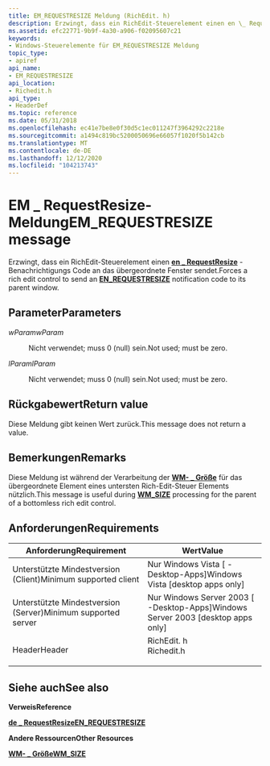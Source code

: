 ```yaml
---
title: EM_REQUESTRESIZE Meldung (RichEdit. h)
description: Erzwingt, dass ein RichEdit-Steuerelement einen en \_ RequestResize-Benachrichtigungs Code an das übergeordnete Fenster sendet.
ms.assetid: efc22771-9b9f-4a30-a906-f02095607c21
keywords:
- Windows-Steuerelemente für EM_REQUESTRESIZE Meldung
topic_type:
- apiref
api_name:
- EM_REQUESTRESIZE
api_location:
- Richedit.h
api_type:
- HeaderDef
ms.topic: reference
ms.date: 05/31/2018
ms.openlocfilehash: ec41e7be8e0f30d5c1ec011247f3964292c2218e
ms.sourcegitcommit: a1494c819bc5200050696e66057f1020f5b142cb
ms.translationtype: MT
ms.contentlocale: de-DE
ms.lasthandoff: 12/12/2020
ms.locfileid: "104213743"
---
```

# <a name="em_requestresize-message"></a><span data-ttu-id="100ae-104">EM \_ RequestResize-Meldung</span><span class="sxs-lookup"><span data-stu-id="100ae-104">EM\_REQUESTRESIZE message</span></span>

<span data-ttu-id="100ae-105">Erzwingt, dass ein RichEdit-Steuerelement einen [**en \_ RequestResize**](en-requestresize.md) -Benachrichtigungs Code an das übergeordnete Fenster sendet.</span><span class="sxs-lookup"><span data-stu-id="100ae-105">Forces a rich edit control to send an [**EN\_REQUESTRESIZE**](en-requestresize.md) notification code to its parent window.</span></span>

## <a name="parameters"></a><span data-ttu-id="100ae-106">Parameter</span><span class="sxs-lookup"><span data-stu-id="100ae-106">Parameters</span></span>

<dl> <dt>

<span data-ttu-id="100ae-107">*wParam*</span><span class="sxs-lookup"><span data-stu-id="100ae-107">*wParam*</span></span> 
</dt> <dd>

<span data-ttu-id="100ae-108">Nicht verwendet; muss 0 (null) sein.</span><span class="sxs-lookup"><span data-stu-id="100ae-108">Not used; must be zero.</span></span>

</dd> <dt>

<span data-ttu-id="100ae-109">*lParam*</span><span class="sxs-lookup"><span data-stu-id="100ae-109">*lParam*</span></span> 
</dt> <dd>

<span data-ttu-id="100ae-110">Nicht verwendet; muss 0 (null) sein.</span><span class="sxs-lookup"><span data-stu-id="100ae-110">Not used; must be zero.</span></span>

</dd> </dl>

## <a name="return-value"></a><span data-ttu-id="100ae-111">Rückgabewert</span><span class="sxs-lookup"><span data-stu-id="100ae-111">Return value</span></span>

<span data-ttu-id="100ae-112">Diese Meldung gibt keinen Wert zurück.</span><span class="sxs-lookup"><span data-stu-id="100ae-112">This message does not return a value.</span></span>

## <a name="remarks"></a><span data-ttu-id="100ae-113">Bemerkungen</span><span class="sxs-lookup"><span data-stu-id="100ae-113">Remarks</span></span>

<span data-ttu-id="100ae-114">Diese Meldung ist während der Verarbeitung der [**WM- \_ Größe**](/windows/desktop/winmsg/wm-size) für das übergeordnete Element eines untersten Rich-Edit-Steuer Elements nützlich.</span><span class="sxs-lookup"><span data-stu-id="100ae-114">This message is useful during [**WM\_SIZE**](/windows/desktop/winmsg/wm-size) processing for the parent of a bottomless rich edit control.</span></span>

## <a name="requirements"></a><span data-ttu-id="100ae-115">Anforderungen</span><span class="sxs-lookup"><span data-stu-id="100ae-115">Requirements</span></span>



| <span data-ttu-id="100ae-116">Anforderung</span><span class="sxs-lookup"><span data-stu-id="100ae-116">Requirement</span></span> | <span data-ttu-id="100ae-117">Wert</span><span class="sxs-lookup"><span data-stu-id="100ae-117">Value</span></span> |
|-------------------------------------|---------------------------------------------------------------------------------------|
| <span data-ttu-id="100ae-118">Unterstützte Mindestversion (Client)</span><span class="sxs-lookup"><span data-stu-id="100ae-118">Minimum supported client</span></span><br/> | <span data-ttu-id="100ae-119">Nur Windows Vista \[ -Desktop-Apps\]</span><span class="sxs-lookup"><span data-stu-id="100ae-119">Windows Vista \[desktop apps only\]</span></span><br/>                                        |
| <span data-ttu-id="100ae-120">Unterstützte Mindestversion (Server)</span><span class="sxs-lookup"><span data-stu-id="100ae-120">Minimum supported server</span></span><br/> | <span data-ttu-id="100ae-121">Nur Windows Server 2003 \[ -Desktop-Apps\]</span><span class="sxs-lookup"><span data-stu-id="100ae-121">Windows Server 2003 \[desktop apps only\]</span></span><br/>                                  |
| <span data-ttu-id="100ae-122">Header</span><span class="sxs-lookup"><span data-stu-id="100ae-122">Header</span></span><br/>                   | <dl> <span data-ttu-id="100ae-123"><dt>RichEdit. h</dt></span><span class="sxs-lookup"><span data-stu-id="100ae-123"><dt>Richedit.h</dt></span></span> </dl> |



## <a name="see-also"></a><span data-ttu-id="100ae-124">Siehe auch</span><span class="sxs-lookup"><span data-stu-id="100ae-124">See also</span></span>

<dl> <dt>

<span data-ttu-id="100ae-125">**Verweis**</span><span class="sxs-lookup"><span data-stu-id="100ae-125">**Reference**</span></span>
</dt> <dt>

[<span data-ttu-id="100ae-126">**de \_ RequestResize**</span><span class="sxs-lookup"><span data-stu-id="100ae-126">**EN\_REQUESTRESIZE**</span></span>](en-requestresize.md)
</dt> <dt>

<span data-ttu-id="100ae-127">**Andere Ressourcen**</span><span class="sxs-lookup"><span data-stu-id="100ae-127">**Other Resources**</span></span>
</dt> <dt>

[<span data-ttu-id="100ae-128">**WM- \_ Größe**</span><span class="sxs-lookup"><span data-stu-id="100ae-128">**WM\_SIZE**</span></span>](/windows/desktop/winmsg/wm-size)
</dt> </dl>

 


